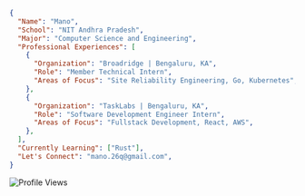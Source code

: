 ```json
{
  "Name": "Mano",
  "School": "NIT Andhra Pradesh",
  "Major": "Computer Science and Engineering",
  "Professional Experiences": [
    {
      "Organization": "Broadridge | Bengaluru, KA",
      "Role": "Member Technical Intern",
      "Areas of Focus": "Site Reliability Engineering, Go, Kubernetes",
    },
    {
      "Organization": "TaskLabs | Bengaluru, KA",
      "Role": "Software Development Engineer Intern",
      "Areas of Focus": "Fullstack Development, React, AWS",
    },
  ],
  "Currently Learning": ["Rust"],
  "Let's Connect": "mano.26q@gmail.com",
}
```

<!-- <a href="https://www.buymeacoffee.com/mano26" rel=noreferrer target="_blank">buy me a coffee</a> -->

<img alt="Profile Views" src="https://komarev.com/ghpvc/?username=Mano-08&color=brightgreen&label=Profile+Views" />

<!--<div align="center">
  <a href="https://holopin.io/mano26"><img src="https://holopin.me/@mano26" /></a>
</div>-->
